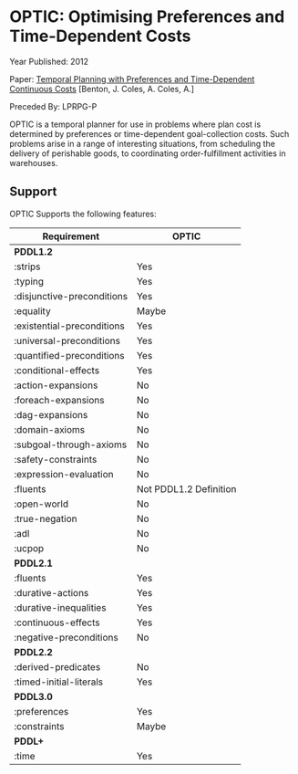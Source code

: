 # OPTIC: Optimising Preferences and Time-Dependent Costs
Year Published: 2012

Paper: [Temporal Planning with Preferences and Time-Dependent Continuous Costs](https://www.aaai.org/ocs/index.php/ICAPS/ICAPS12/paper/view/4699/4708) [Benton, J. Coles, A. Coles, A.]

Preceded By: LPRPG-P

OPTIC is a temporal planner for use in problems where plan cost is determined by preferences or time-dependent goal-collection costs. Such problems arise in a range of interesting situations, from scheduling the delivery of perishable goods, to coordinating order-fulfillment activities in warehouses.

## Support
OPTIC Supports the following features:

|Requirement                    |OPTIC|
|-------------------------------|-|
|**PDDL1.2**
|:strips                        |Yes
|:typing                        |Yes
|:disjunctive-preconditions     |Yes
|:equality                      |Maybe
|:existential-preconditions     |Yes
|:universal-preconditions       |Yes
|:quantified-preconditions      |Yes
|:conditional-effects           |Yes
|:action-expansions             |No
|:foreach-expansions            |No
|:dag-expansions                |No
|:domain-axioms                 |No
|:subgoal-through-axioms        |No
|:safety-constraints            |No
|:expression-evaluation         |No
|:fluents                       |Not PDDL1.2 Definition
|:open-world                    |No
|:true-negation                 |No
|:adl                           |No
|:ucpop                         |No
|**PDDL2.1**
|:fluents                       |Yes
|:durative-actions              |Yes
|:durative-inequalities         |Yes
|:continuous-effects            |Yes
|:negative-preconditions        |No
|**PDDL2.2**
|:derived-predicates            |No
|:timed-initial-literals        |Yes
|**PDDL3.0**
|:preferences                   |Yes
|:constraints                   |Maybe
|**PDDL+**
|:time                          |Yes